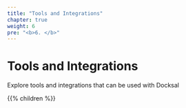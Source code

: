 ```yaml
---
title: "Tools and Integrations"
chapter: true
weight: 6
pre: "<b>6. </b>"
---
```


# Tools and Integrations

Explore tools and integrations that can be used with Docksal

{{% children %}}
